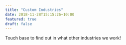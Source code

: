 ```yaml
---
title: "Custom Industries"
date: 2018-11-28T15:15:26+10:00
featured: true
draft: false
---
```


Touch base to find out in what other industries we work!